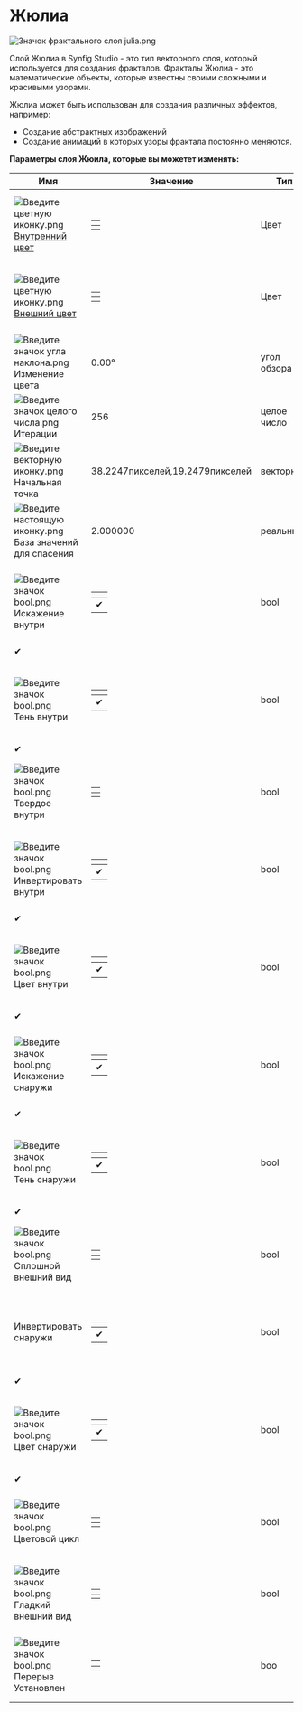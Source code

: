 # Жюлиа

![Значок фрактального слоя julia.png](https://lh7-us.googleusercontent.com/\_Rs8WWfsh3lf0tqgpXH4Sm\_6vXjBab4i4lQ3YlG\_3w5rfNsw\_8ixzSTPdjJlAHxlILot06bv1YABnmxZw1xwMyGB\_68TTJ8SOC0Nudj-c8xSHk-RR0ejRFq25hj46mTDRQYHDY1e8FdCohs3FgdxOqM)

Слой Жюлиа в Synfig Studio - это тип векторного слоя, который используется для создания фракталов. Фракталы Жюлиа - это математические объекты, которые известны своими сложными и красивыми узорами.

&#x20;Жюлиа может быть использован для создания различных эффектов, например:

* Создание абстрактных изображений
* Создание анимаций в которых узоры фрактала постоянно меняются.

**Параметры слоя Жюила, которые вы можетет изменять:**

| Имя                                                                                                                                                                                                                                                                                     | Значение                                                                                                                    | Тип         |
| --------------------------------------------------------------------------------------------------------------------------------------------------------------------------------------------------------------------------------------------------------------------------------------- | --------------------------------------------------------------------------------------------------------------------------- | ----------- |
| ![Введите цветную иконку.png](https://lh7-us.googleusercontent.com/8Vj5GmDOWLmVT\_Jt3hCdWjlMSr9fC41ZL6NwGiAAdrDMpoNbz59lhn2X-aVmC2NvnsOUUNI82bQJTi8Yonl34jmiP\_KR1XfmbiN-3BA5ORiaQ6d5a5Ll0M18dM9xeKnlbAsCz9v8-J1qyb74K3pjzlw) [Внутренний цвет](https://wiki.synfig.org/Colors\_Dialog) | <p><br></p><table data-header-hidden><thead><tr><th></th></tr></thead><tbody><tr><td> </td></tr></tbody></table><p><br></p> | Цвет        |
| ![Введите цветную иконку.png](https://lh7-us.googleusercontent.com/lYsPhUaRSVNgL4Z8cbd6nLPbuv9cjLGV-nO-wYzFolqoNM8pUSkMcbh\_cNkIzYa5cYYyZNvT3N9benBSgLrr6nZclhqZHr2TgWpY0IZ1JG7Z2mGy7RiE23VmN1LDNjdciA3Cf52voD2Mzs9Pr-REHSE) [Внешний цвет](https://wiki.synfig.org/Colors\_Dialog)     | <p><br></p><table data-header-hidden><thead><tr><th></th></tr></thead><tbody><tr><td> </td></tr></tbody></table><p><br></p> | Цвет        |
| ![Введите значок угла наклона.png](https://lh7-us.googleusercontent.com/h19JPCb1kU3g9M2Z8CSXJ3AdfFWgSf0qxWxpV0d2e\_0NHFsq26aTobYox4-s-CIs\_mQPTmVL46G\_18IB8W\_ISSyC64YTyFnTMvHjiY-YP3Uw0jAObQeQ1p2c71HkZ4ZTVI3hvhxA3VZAG2WLABJYUDM) Изменение цвета                                    | 0.00°                                                                                                                       | угол обзора |
| ![Введите значок целого числа.png](https://lh7-us.googleusercontent.com/LtL6kACc5H3yi72E2ivT1ip3NeNUiHEnpo55oPOAA2KZp7yDkjLfhEyE6QNFnmqYRYXWb-SIfwTT-RuWUgwMjdBOU5t1O7w\_5nJkJgriXXsSen5ImQF4rReWxLXYfFFZRYNOKyOifhdt8yNUk4dt1sw) Итерации                                              | 256                                                                                                                         | целое число |
| ![Введите векторную иконку.png](https://lh7-us.googleusercontent.com/Em6eLPB4gHkxPHezRfog4Okr9lNfq2zh3Z7rUXtONwP3iJU7qcLNTfJBu58TlpIS3xNUCYxj5U6D7ZXWHRycBPsZh0Gj0RjxgL7L76BxihNX44pIfbDfVpjd9KXQ59FSs5eLT6G-VDNT\_fmrZGDAYHk) Начальная точка                                          | 38.2247пикселей,19.2479пикселей                                                                                             | векторный   |
| ![Введите настоящую иконку.png](https://lh7-us.googleusercontent.com/kaCdvbKFkQXhMMhiRHRHGYgRk7FEOimg5Rs3N9vllTAm30Eb\_1blgiYdo7cgJkmKX5s80Z8B6ppuQw7ibcUhgnXCwOwxwKYcls-yMU0k3hSkWv7tNMTPr1CNlsu6a3TUFvuapN28Rdsh27q6l0JbN9A) База значений для спасения                               | 2.000000                                                                                                                    | реальный    |
| ![Введите значок bool.png](https://lh7-us.googleusercontent.com/GKRFFtpErPTkGK5hK3KCSXShMH0RfnZalhgQb\_ZwSMtjlpjTDeBC8xSXtQSRjFoMHbV5WX0FPuf-rrxnjAOpDRxr7KvKx6zrh-taFmHEOcbA17s3RFDObDipw4jggA7ToOvHAlLjXBpo7lLdw3SIYzg) Искажение внутри                                              | <p><br></p><table data-header-hidden><thead><tr><th></th></tr></thead><tbody><tr><td>✔</td></tr></tbody></table><p><br></p> | bool        |
| ✔                                                                                                                                                                                                                                                                                       |                                                                                                                             |             |
| ![Введите значок bool.png](https://lh7-us.googleusercontent.com/ei4QLIvFR4mpJfRDX8Qwdn5H3ysyi8pQzxWqN6kBDE0scFyMwvlqu5ivWEGU0UNwZT8L9VQDeom\_go9K8BTOkWLRYwXFXdvZD8VcBp6yC4i-kZsme0m8ARYQcw4sA5ZooGNnOsGaH\_UaggDOSwswLEY) Тень внутри                                                  | <p><br></p><table data-header-hidden><thead><tr><th></th></tr></thead><tbody><tr><td>✔</td></tr></tbody></table><p><br></p> | bool        |
| ✔                                                                                                                                                                                                                                                                                       |                                                                                                                             |             |
| ![Введите значок bool.png](https://lh7-us.googleusercontent.com/iz\_299EIjFBQYhsgi5mbcLoOrBUNqZ-luiUySiYJnWvVBrlaNFnI0IqDjTGQxLomLqxSeMWQdi\_Zoo9ffI7j0ysYCTpjQz1WOPfJLURuDgPywmbeE45JOJQT5wpVWRCQUaywmUC1NEK8dAekLllAYgU) Твердое внутри                                               | <p><br></p><table data-header-hidden><thead><tr><th></th></tr></thead><tbody><tr><td> </td></tr></tbody></table><p><br></p> | bool        |
| ![Введите значок bool.png](https://lh7-us.googleusercontent.com/Tzh0Fpg5v1XIcZQ2VPK0mxFURNu\_xikKMGomWNs9IsBbOV3p02RxvFIVZE6aTYYtCJbl3j4A7dOdLC7X4oVc\_NYI06J\_zUIqztAAZ\_LHm\_ug6Kxh9PvD0vONxWXVESFoSoFtV1u\_cUWv1uLyRPpexwY) Инвертировать внутри                                     | <p><br></p><table data-header-hidden><thead><tr><th></th></tr></thead><tbody><tr><td>✔</td></tr></tbody></table><p><br></p> | bool        |
| ✔                                                                                                                                                                                                                                                                                       |                                                                                                                             |             |
| ![Введите значок bool.png](https://lh7-us.googleusercontent.com/IM7Aefryetxa6UCpas4Me5E0\_yqSMNeN6\_xFigvUVGuVFEB1JVr47ImRtArfz63FhQT8yL8Ool-9d-\_77pvhSECxa10o5eyG87h8PJYUuv9B4HpXDPmmAmepCn2FAOyHuCZ1ZQPQavWZgMKaAuNULYc) Цвет внутри                                                 | <p><br></p><table data-header-hidden><thead><tr><th></th></tr></thead><tbody><tr><td>✔</td></tr></tbody></table><p><br></p> | bool        |
| ✔                                                                                                                                                                                                                                                                                       |                                                                                                                             |             |
| ![Введите значок bool.png](https://lh7-us.googleusercontent.com/Iw34P45yOLTWegF1X1uoyzpt49Miv-np1x5gtmOEu7Dntk71QejVg2Yfxwb4ZD6R3ULDrKw-yme\_Hj6srw54CeJJoSvwvRF5L2ZwFyrr6aXYB-jgGqREP0opr8tcAW3r6PRE6GZGS42rE\_5Uv9pLoxM) Искажение снаружи                                            | <p><br></p><table data-header-hidden><thead><tr><th></th></tr></thead><tbody><tr><td>✔</td></tr></tbody></table><p><br></p> | bool        |
| ✔                                                                                                                                                                                                                                                                                       |                                                                                                                             |             |
| ![Введите значок bool.png](https://lh7-us.googleusercontent.com/2YVpizyZINCrCbBqsVCuyrqL6A7c15MhncvCOggEIx10AjuPk7kKSNMSvT26ElAwc-EUvFhX2T5wLyd0Z\_-oGXNYhqC3lGs1S\_\_lozHvI3n2A99xqfEq7BLKbqshJBRWhooPcHb2T9uUGioOampNjM4) Тень снаружи                                                | <p><br></p><table data-header-hidden><thead><tr><th></th></tr></thead><tbody><tr><td>✔</td></tr></tbody></table><p><br></p> | bool        |
| ✔                                                                                                                                                                                                                                                                                       |                                                                                                                             |             |
| ![Введите значок bool.png](https://lh7-us.googleusercontent.com/W4xPB-9\_TjOBnSPh05-Vxkt6Ofb58oQR8nOWXT08ZMnHTW4ZsupJqKhh3AHxi0iTMwlmZ3VE8otMQnwBwvNz8Qx29PqmHV8a-mnkMkfLJ2B8VV1yMq09Vsa0hM3UkopgN9yK5Cg7QEnaQgqYnCS0WXQ) Сплошной внешний вид                                          | <p><br></p><table data-header-hidden><thead><tr><th></th></tr></thead><tbody><tr><td> </td></tr></tbody></table><p><br></p> | bool        |
| Инвертировать снаружи                                                                                                                                                                                                                                                                   | <p><br></p><table data-header-hidden><thead><tr><th></th></tr></thead><tbody><tr><td>✔</td></tr></tbody></table><p><br></p> | bool        |
| ✔                                                                                                                                                                                                                                                                                       |                                                                                                                             |             |
| ![Введите значок bool.png](https://lh7-us.googleusercontent.com/iZqxHPpOodmfu5M3d7l4zkt-VbeUu8MZZd2dGMn44l94-paieJb-YAhVbtXsgE4441Zu\_oqEzN21tkbmLtd0QwClIhFqeIaXYqsro\_YceZglMQI92BQS0IUyYQvfM4a-q\_leck90MRWuMPIcTxd3BLw) Цвет снаружи                                                | <p><br></p><table data-header-hidden><thead><tr><th></th></tr></thead><tbody><tr><td>✔</td></tr></tbody></table><p><br></p> | bool        |
| ✔                                                                                                                                                                                                                                                                                       |                                                                                                                             |             |
| ![Введите значок bool.png](https://lh7-us.googleusercontent.com/T3-Uj7FoWgcXLRqN18hx3M1t4RPhF4dgNn1QxRj-Lomhx9Iar1F5znZzdgSJC37-WCFcpTsV8ooCN8jNQfE3iK3Q-p0GxbUuWvUFBAaQFXbQAvHMFOwv70RuNmuP-EZ\_H5GvC0HnlusQjIlwehcZIn4) Цветовой цикл                                                 | <p><br></p><table data-header-hidden><thead><tr><th></th></tr></thead><tbody><tr><td> </td></tr></tbody></table><p><br></p> | bool        |
| ![Введите значок bool.png](https://lh7-us.googleusercontent.com/qehlpIl4KWBbe0NNOvaUf7GjDH4nT70djBx5yqZWeHTksna2puM7gedvC1yt7M5BenmnIDt82FuhOwnoF\_j30lIsm9yRyKKlypQFI658jaVYlBF4ccKUZm8JfmFb6Dv-Rjbt7WG\_DGlrVSoTmjl\_gd0) Гладкий внешний вид                                         | <p><br></p><table data-header-hidden><thead><tr><th></th></tr></thead><tbody><tr><td> </td></tr></tbody></table><p><br></p> | bool        |
| ![Введите значок bool.png](https://lh7-us.googleusercontent.com/SFTQ1BBNKhynXgNTzkswRRTiCSQDKsfz4UQkeyLEINIv78KNeN5a7aT0flKoBotuQunRjB-8\_nUB3F-xE1Pnz9n0DYXXLhqhe-bmhWtSGGyV5CwEKHGHfpL2bHtRtCEtRAjMZgsnN4S9B8xA2GjPJv0) Перерыв Установлен                                            | <p><br></p><table data-header-hidden><thead><tr><th></th></tr></thead><tbody><tr><td> </td></tr></tbody></table><p><br></p> | boo         |
